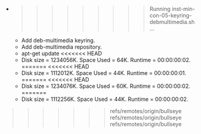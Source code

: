 * >>>>>>>>> Running inst-min-con-05-keyring-debmultimedia.sh ...
  * Add deb-multimedia keyring.
  * Add deb-multimedia repository.
  * apt-get update
<<<<<<< HEAD
  * Disk size = 1234056K. Space Used = 64K. Runtime = 00:00:00:02.
=======
<<<<<<< HEAD
  * Disk size = 1112012K. Space Used = 44K. Runtime = 00:00:00:01.
=======
<<<<<<< HEAD
  * Disk size = 1234076K. Space Used = 60K. Runtime = 00:00:00:02.
=======
  * Disk size = 1112256K. Space Used = 44K. Runtime = 00:00:00:02.
>>>>>>> refs/remotes/origin/bullseye
>>>>>>> refs/remotes/origin/bullseye
>>>>>>> refs/remotes/origin/bullseye
